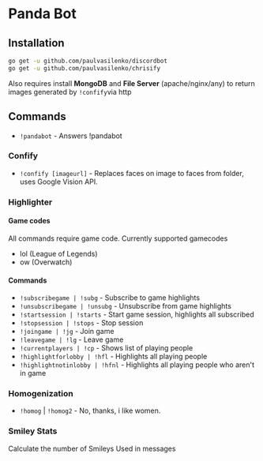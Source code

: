 # Panda Bot

## Installation

```sh
go get -u github.com/paulvasilenko/discordbot
go get -u github.com/paulvasilenko/chrisify
```

Also requires install **MongoDB** and **File Server** (apache/nginx/any) to return images generated by `!confify`via http

## Commands
 - `!pandabot` - Answers !pandabot

### Confify
 - `!confify [imageurl]` - Replaces faces on image to faces from folder, uses Google Vision API.

### Highlighter

#### Game codes
All commands require game code. Currently supported gamecodes
 - lol (League of Legends)
 - ow (Overwatch)

#### Commands

 - `!subscribegame | !subg` - Subscribe to game highlights
 - `!unsubscribegame | !unsubg` - Unsubscribe from game highlights
 - `!startsession | !starts` - Start game session, highlights all subscribed
 - `!stopsession | !stops` - Stop session
 - `!joingame | !jg` - Join game
 - `!leavegame | !lg` - Leave game
 - `!currentplayers | !cp` - Shows list of playing people
 - `!highlightforlobby | !hfl` - Highlights all playing people
 - `!highlightnotinlobby | !hfnl` - Highlights all playing people who aren't in game

### Homogenization
 - `!homog` | `!homog2` - No, thanks, i like women.


### Smiley Stats

Calculate the number of Smileys Used in messages